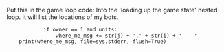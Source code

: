 
Put this in the game loop code: Into the 'loading up the game state' nested loop. It will list the locations of my bots.

```
            if owner == 1 and units:
                where_me_msg += str(j) + ',' + str(i) + '    '
    print(where_me_msg, file=sys.stderr, flush=True)
```

